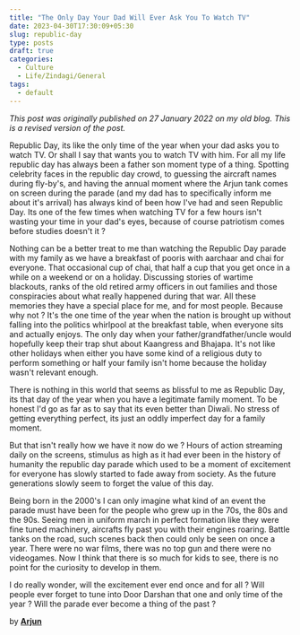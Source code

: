 ```yaml
---
title: "The Only Day Your Dad Will Ever Ask You To Watch TV"
date: 2023-04-30T17:30:09+05:30
slug: republic-day
type: posts
draft: true
categories:
  - Culture
  - Life/Zindagi/General
tags:
  - default
---
```

_This post was originally published on 27 January 2022 on my old blog. This is a revised version of the post._  

Republic Day, its like the only time of the year when your dad asks you to watch TV. Or shall I say that wants you to watch TV with him. For all my life republic day has always been a father son moment type of a thing. Spotting celebrity faces in the republic day crowd, to guessing the aircraft names during fly-by's, and having the annual moment where the Arjun tank comes on screen during the parade (and my dad has to specifically inform me about it's arrival) has always kind of been how I've had and seen Republic Day. Its one of the few times when watching TV for a few hours isn't wasting your time in your dad's eyes, because of course patriotism comes before studies doesn't it ?

Nothing can be a better treat to me than watching the Republic Day parade with my family as we have a breakfast of pooris with aarchaar and chai for everyone. That occasional cup of chai, that half a cup that you get once in a while on a weekend or on a holiday. Discussing stories of wartime blackouts, ranks of the old retired army officers in out families and those conspiracies about what really happened during that war. All these memories they have a special place for me, and for most people. Because why not ? It's the one time of the year when the nation is brought up without falling into the politics whirlpool at the breakfast table, when everyone sits and actually enjoys. The only day when your father/grandfather/uncle would hopefully keep their trap shut about Kaangress and Bhajapa. It's not like other holidays when either you have some kind of a religious duty to perform something or half your family isn't home because the holiday wasn't relevant enough.

There is nothing in this world that seems as blissful to me as Republic Day, its that day of the year when you have a legitimate family moment. To be honest I'd go as far as to say that its even better than Diwali. No stress of getting everything perfect, its just an oddly imperfect day for a family moment.

But that isn't really how we have it now do we ? Hours of action streaming daily on the screens, stimulus as high as it had ever been in the history of humanity the republic day parade which used to be a moment of excitement for everyone has slowly started to fade away from society. As the future generations slowly seem to forget the value of this day.

Being born in the 2000's I can only imagine what kind of an event the parade must have been for the people who grew up in the 70s, the 80s and the 90s. Seeing men in uniform march in perfect formation like they were fine tuned machinery, aircrafts fly past you with their engines roaring. Battle tanks on the road, such scenes back then could only be seen on once a year. There were no war films, there was no top gun and there were no videogames. Now I think that there is so much for kids to see, there is no point for the curiosity to develop in them.

I do really wonder, will the excitement ever end once and for all ? Will people ever forget to tune into Door Darshan that one and only time of the year ? Will the parade ever become a thing of the past ?

by **[Arjun](https://arjun9124.github.io/)**
